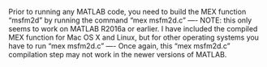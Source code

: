 Prior to running any MATLAB code, you need to build the MEX function “msfm2d” by running the command “mex msfm2d.c” —- NOTE: this only seems to work on MATLAB R2016a or earlier. I have included the compiled MEX function for Mac OS X and Linux, but for other operating systems you have to run “mex msfm2d.c” —- Once again, this “mex msfm2d.c” compilation step may not work in the newer versions of MATLAB.


